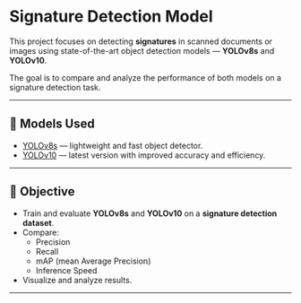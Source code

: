 # Signature Detection Model

This project focuses on detecting **signatures** in scanned documents or images using state-of-the-art object detection models — **YOLOv8s** and **YOLOv10**.

The goal is to compare and analyze the performance of both models on a signature detection task.

---

## 🚀 Models Used

- [YOLOv8s](https://github.com/ultralytics/ultralytics) — lightweight and fast object detector.
- [YOLOv10](https://github.com/YuTongXu/YOLOv10) — latest version with improved accuracy and efficiency.

---

## 🎯 Objective

- Train and evaluate **YOLOv8s** and **YOLOv10** on a **signature detection dataset**.
- Compare:
  - Precision
  - Recall
  - mAP (mean Average Precision)
  - Inference Speed
- Visualize and analyze results.

---

